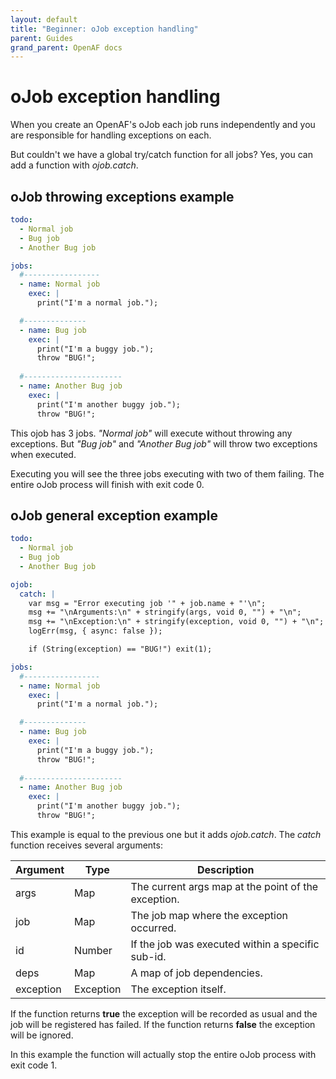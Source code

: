 ```yaml
---
layout: default
title: "Beginner: oJob exception handling"
parent: Guides
grand_parent: OpenAF docs
---
```


# oJob exception handling

When you create an OpenAF's oJob each job runs independently and you are responsible for handling exceptions on each. 

But couldn't we have a global try/catch function for all jobs? Yes, you can add a function with _ojob.catch_.

## oJob throwing exceptions example

````yaml
todo:
  - Normal job
  - Bug job
  - Another Bug job

jobs:
  #-----------------
  - name: Normal job
    exec: |
      print("I'm a normal job.");

  #--------------
  - name: Bug job
    exec: |
      print("I'm a buggy job.");
      throw "BUG!";
  
  #----------------------
  - name: Another Bug job
    exec: |
      print("I'm another buggy job.");
      throw "BUG!";
````

This ojob has 3 jobs. _"Normal job"_ will execute without throwing any exceptions. But _"Bug job"_ and _"Another Bug job"_ will throw two exceptions when executed.

Executing you will see the three jobs executing with two of them failing. The entire oJob process will finish with exit code 0.

## oJob general exception example

````yaml
todo:
  - Normal job
  - Bug job
  - Another Bug job

ojob:
  catch: |
    var msg = "Error executing job '" + job.name + "'\n";
    msg += "\nArguments:\n" + stringify(args, void 0, "") + "\n";
    msg += "\nException:\n" + stringify(exception, void 0, "") + "\n";
    logErr(msg, { async: false });

    if (String(exception) == "BUG!") exit(1);

jobs:
  #-----------------
  - name: Normal job
    exec: |
      print("I'm a normal job.");

  #--------------
  - name: Bug job
    exec: |
      print("I'm a buggy job.");
      throw "BUG!";
  
  #----------------------
  - name: Another Bug job
    exec: |
      print("I'm another buggy job.");
      throw "BUG!";
````

This example is equal to the previous one but it adds _ojob.catch_. The _catch_ function receives several arguments:

| Argument | Type | Description |
|----------|------|-------------|
| args | Map | The current args map at the point of the exception. |
| job | Map | The job map where the exception occurred. |
| id | Number | If the job was executed within a specific sub-id. |
| deps | Map | A map of job dependencies. |
| exception | Exception | The exception itself. |

If the function returns __true__ the exception will be recorded as usual and the job will be registered has failed. If the function returns __false__ the exception will be ignored.

In this example the function will actually stop the entire oJob process with exit code 1.